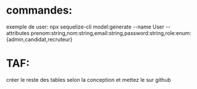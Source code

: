 # commandes:
exemple de user:
npx sequelize-cli model:generate --name User --attributes prenom:string,nom:string,email:string,password:string,role:enum:{admin,candidat,recruteur}
# TAF:
créer le reste des tables selon la conception et mettez le sur github
